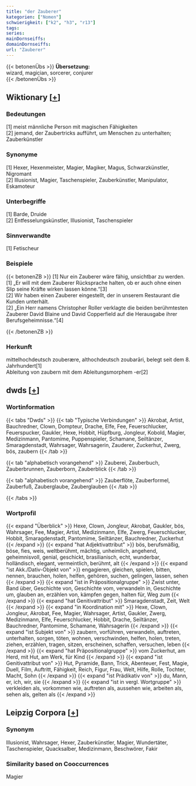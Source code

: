 ```yaml
---
title: "der Zauberer"
kategorien: ["Nomen"]
schwierigkeit: ["k2", "h3", "r13"]
tags:
series:
mainDornseiffs:
domainDornseiffs:
url: "Zauberer"
---
```


{{< betonenÜbs >}}
**Übersetzung:**  
wizard, magician, sorcerer, conjurer  
{{< /betonenÜbs >}}

## Wiktionary [[+](https://de.wiktionary.org/wiki/Zauberer)]

### Bedeutungen
[1] meist männliche Person mit magischen Fähigkeiten  
[2] jemand, der Zaubertricks aufführt, um Menschen zu unterhalten; Zauberkünstler  

### Synonyme
[1] Hexer, Hexenmeister, Magier, Magiker, Magus, Schwarzkünstler, Nigromant  
[2] Illusionist, Magier, Taschenspieler, Zauberkünstler, Manipulator, Eskamoteur  

### Unterbegriffe
[1] Barde, Druide  
[2] Entfesselungskünstler, Illusionist, Taschenspieler  

### Sinnverwandte
[1] Fetischeur  

### Beispiele
{{< betonenZB >}}
[1] Nur ein Zauberer wäre fähig, unsichtbar zu werden.  
[1] „Er will mit dem Zauberer Rücksprache halten, ob er auch ohne einen Slip seine Kräfte wirken lassen könne.“[3]  
[2] Wir haben einen Zauberer eingestellt, der in unserem Restaurant die Kunden unterhält.  
[2] „Ein Herr namens Christopher Roller verklagte die beiden berühmtesten Zauberer David Blaine und David Copperfield auf die Herausgabe ihrer Berufsgeheimnisse.“[4]  

{{< /betonenZB >}}
### Herkunft
mittelhochdeutsch zouberære, althochdeutsch zoubarāri, belegt seit dem 8. Jahrhundert[1]  
Ableitung von zaubern mit dem Ableitungsmorphem -er[2]  



## dwds [[+](https://www.dwds.de/wb/Zauberer)]

### Wortinformation
{{< tabs "Dwds" >}}
{{< tab "Typische Verbindungen" >}}
Akrobat, Artist, Bauchredner, Clown, Dompteur, Drache, Elfe, Fee, Feuerschlucker, Feuerspucker, Gaukler, Hexe, Hobbit, Hüpfburg, Jongleur, Kobold, Magier, Medizinmann, Pantomime, Puppenspieler, Schamane, Seiltänzer, Smaragdenstadt, Wahrsager, Wahrsagerin, Zauderer, Zuckerhut, Zwerg, bös, zaubern
{{< /tab >}}

{{< tab "alphabetisch vorangehend" >}}
Zauberei, Zauberbuch, Zauberbrunnen, Zauberborn, Zauberblick
{{< /tab >}}

{{< tab "alphabetisch vorangehend" >}}
Zauberflöte, Zauberformel, Zauberfuß, Zauberglaube, Zauberglauben
{{< /tab >}}

{{< /tabs >}}

### Wortprofil
{{< expand "Überblick" >}} Hexe, Clown, Jongleur, Akrobat, Gaukler, bös, Wahrsager, Fee, Magier, Artist, Medizinmann, Elfe, Zwerg, Feuerschlucker, Hobbit, Smaragdenstadt, Pantomime, Seiltänzer, Bauchredner, Zuckerhut {{< /expand >}}
{{< expand "hat Adjektivattribut" >}} bös, berufsmäßig, böse, fies, weis, weltberühmt, mächtig, unheimlich, angehend, geheimnisvoll, genial, geschickt, brasilianisch, echt, wunderbar, holländisch, elegant, vermeintlich, berühmt, alt {{< /expand >}}
{{< expand "ist Akk./Dativ-Objekt von" >}} engagieren, gleichen, spielen, bitten, nennen, brauchen, holen, helfen, gehören, suchen, gelingen, lassen, sehen {{< /expand >}}
{{< expand "ist in Präpositionalgruppe" >}} Zwist unter, Band über, Geschichte von, Geschichte vom, verwandeln in, Geschichte um, glauben an, erzählen von, kämpfen gegen, halten für, Weg zum {{< /expand >}}
{{< expand "hat Genitivattribut" >}} Smaragdenstadt, Zeit, Welt {{< /expand >}}
{{< expand "in Koordination mit" >}} Hexe, Clown, Jongleur, Akrobat, Fee, Magier, Wahrsager, Artist, Gaukler, Zwerg, Medizinmann, Elfe, Feuerschlucker, Hobbit, Drache, Seiltänzer, Bauchredner, Pantomime, Schamane, Wahrsagerin {{< /expand >}}
{{< expand "ist Subjekt von" >}} zaubern, vorführen, verwandeln, auftreten, unterhalten, sorgen, töten, wohnen, verschwinden, helfen, holen, treten, ziehen, erzählen, tragen, sitzen, erscheinen, schaffen, versuchen, leben {{< /expand >}}
{{< expand "hat Präpositionalgruppe" >}} vom Zuckerhut, am Herd, mit Hut, am Werk, für Kind {{< /expand >}}
{{< expand "ist Genitivattribut von" >}} Hut, Pyramide, Bann, Trick, Abenteuer, Fest, Magie, Duell, Film, Auftritt, Fähigkeit, Reich, Figur, Frau, Welt, Hilfe, Rolle, Tochter, Macht, Sohn {{< /expand >}}
{{< expand "ist Prädikativ von" >}} du, Mann, er, ich, wir, sie {{< /expand >}}
{{< expand "ist in vergl. Wortgruppe" >}} verkleiden als, vorkommen wie, auftreten als, aussehen wie, arbeiten als, sehen als, gelten als {{< /expand >}}

## Leipzig Corpora [[+](https://corpora.uni-leipzig.de/en/res?word=Zauberer&corpusId=deu_newscrawl-public_2018)]


### Synonym
Illusionist, Wahrsager, Hexer, Zauberkünstler, Magier, Wundertäter, Taschenspieler, Quacksalber, Medizinmann, Beschwörer, Fakir


### Similarity based on Cooccurrences
Magier

